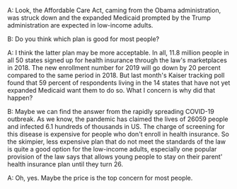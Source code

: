 A: Look, the Affordable Care Act, caming from the Obama administration, was struck down and the expanded Medicaid prompted by the Trump administration are expected in low-income adults.

B: Do you think which plan is good for most people?

A: I think the latter plan may be more acceptable. In all, 11.8 million people in all 50 states signed up for health insurance through the law's marketplaces in 2018. The new enrollment number for 2019 will go down by 20 percent compared to the same period in 2018. But last month's Kaiser tracking poll found that 59 percent of respondents living in the 14 states that have not yet expanded Medicaid want them to do so. What I concern is why did that happen?

B: Maybe we can find the answer from the rapidly spreading COVID-19 outbreak. As we know, the pandemic has claimed the lives of 26059 people and infected 6.1 hundreds of thousands in US. The charge of screening for this disease is expensive for people who don't enroll in health insurance. So the skimpier, less expensive plan that do not meet the standards of the law is quite a good option for the low-income adults, especially one popular provision of the law says that allows young people to stay on their parent' health insurance plan until they turn 26.

A: Oh, yes. Maybe the price is the top concern for most people. 
